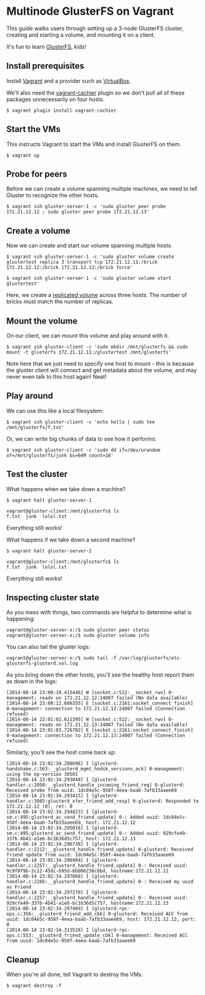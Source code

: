 # Multinode GlusterFS on Vagrant

This guide walks users through setting up a 3-node GlusterFS cluster, creating and starting a volume, and mounting it on a client.

It's fun to learn [GlusterFS](http://gluster.org), kids!

## Install prerequisites

Install [Vagrant](http://www.vagrantup.com/downloads.html) and a provider such as [VirtualBox](https://www.virtualbox.org/wiki/Downloads).

We'll also need the [vagrant-cachier](https://github.com/fgrehm/vagrant-cachier) plugin so we don't pull all of these packages unnecessarily on four hosts.

```console
$ vagrant plugin install vagrant-cachier
```

## Start the VMs

This instructs Vagrant to start the VMs and install GlusterFS on them.

```console
$ vagrant up
```

## Probe for peers

Before we can create a volume spanning multiple machines, we need to tell Gluster to recognize the other hosts.

```console
$ vagrant ssh gluster-server-1 -c 'sudo gluster peer probe 172.21.12.12 ; sudo gluster peer probe 172.21.12.13'
```

## Create a volume

Now we can create and start our volume spanning multiple hosts.

```console
$ vagrant ssh gluster-server-1 -c 'sudo gluster volume create glustertest replica 3 transport tcp 172.21.12.11:/brick 172.21.12.12:/brick 172.21.12.13:/brick force'
```

```console
$ vagrant ssh gluster-server-1 -c 'sudo gluster volume start glustertest'
```

Here, we create a [replicated volume](http://gluster.org/community/documentation/index.php/Gluster_3.2:_Creating_Replicated_Volumes) across three hosts. The number of bricks must match the number of replicas.

## Mount the volume

On our client, we can mount this volume and play around with it.

```console
$ vagrant ssh gluster-client -c 'sudo mkdir /mnt/glusterfs && sudo mount -t glusterfs 172.21.12.11:/glustertest /mnt/glusterfs'
```

Note here that we just need to specify one host to mount - this is because the gluster client will connect and get metadata about the
volume, and may never even talk to this host again! Neat!

## Play around

We can use this like a local filesystem:

```console
$ vagrant ssh gluster-client -c 'echo hello | sudo tee /mnt/glusterfs/f.txt'
```

Or, we can write big chunks of data to see how it performs:

```console
$ vagrant ssh gluster-client -c 'sudo dd if=/dev/urandom of=/mnt/glusterfs/junk bs=64M count=16'
```

## Test the cluster

What happens when we take down a machine?

```console
$ vagrant halt gluster-server-1
```

```console
vagrant@gluster-client:/mnt/glusterfs$ ls
f.txt  junk  lolol.txt
```

Everything still works!

What happens if we take down a second machine?

```console
$ vagrant halt gluster-server-2
```

```console
vagrant@gluster-client:/mnt/glusterfs$ ls
f.txt  junk  lolol.txt
```

Everything still works!

## Inspecting cluster state

As you mess with things, two commands are helpful to determine what is happening:

```console
vagrant@gluster-server-x:/$ sudo gluster peer status
vagrant@gluster-server-x:/$ sudo gluster volume info
```

You can also tail the gluster logs:

```console
vagrant@gluster-server-x:/$ sudo tail -f /var/log/glusterfs/etc-glusterfs-glusterd.vol.log
```

As you bring down the other hosts, you'll see the healthy host report them as down in the logs:
```
[2014-08-14 23:00:10.415446] W [socket.c:522:__socket_rwv] 0-management: readv on 172.21.12.12:24007 failed (No data available)
[2014-08-14 23:00:12.686355] E [socket.c:2161:socket_connect_finish] 0-management: connection to 172.21.12.12:24007 failed (Connection refused)
[2014-08-14 23:01:02.611395] W [socket.c:522:__socket_rwv] 0-management: readv on 172.21.12.13:24007 failed (No data available)
[2014-08-14 23:01:03.726702] E [socket.c:2161:socket_connect_finish] 0-management: connection to 172.21.12.13:24007 failed (Connection refused)
```

Similarly, you'll see the host come back up:
```
[2014-08-14 23:02:34.288696] I [glusterd-handshake.c:563:__glusterd_mgmt_hndsk_versions_ack] 0-management: using the op-version 30501
[2014-08-14 23:02:34.293048] I [glusterd-handler.c:2050:__glusterd_handle_incoming_friend_req] 0-glusterd: Received probe from uuid: 1dc04e5c-958f-4eea-baab-7afb33aaee69
[2014-08-14 23:02:34.293415] I [glusterd-handler.c:3085:glusterd_xfer_friend_add_resp] 0-glusterd: Responded to 172.21.12.12 (0), ret: 0
[2014-08-14 23:02:34.294823] I [glusterd-sm.c:495:glusterd_ac_send_friend_update] 0-: Added uuid: 1dc04e5c-958f-4eea-baab-7afb33aaee69, host: 172.21.12.12
[2014-08-14 23:02:34.295016] I [glusterd-sm.c:495:glusterd_ac_send_friend_update] 0-: Added uuid: 929cfe49-337b-4b41-a1e6-bc1636d5c757, host: 172.21.12.13
[2014-08-14 23:02:34.296738] I [glusterd-handler.c:2212:__glusterd_handle_friend_update] 0-glusterd: Received friend update from uuid: 1dc04e5c-958f-4eea-baab-7afb33aaee69
[2014-08-14 23:02:34.296904] I [glusterd-handler.c:2257:__glusterd_handle_friend_update] 0-: Received uuid: 9c9f8f9b-2c12-45dc-b95d-6b806236c0bd, hostname:172.21.12.11
[2014-08-14 23:02:34.297068] I [glusterd-handler.c:2266:__glusterd_handle_friend_update] 0-: Received my uuid as Friend
[2014-08-14 23:02:34.297270] I [glusterd-handler.c:2257:__glusterd_handle_friend_update] 0-: Received uuid: 929cfe49-337b-4b41-a1e6-bc1636d5c757, hostname:172.21.12.13
[2014-08-14 23:02:34.297469] I [glusterd-rpc-ops.c:356:__glusterd_friend_add_cbk] 0-glusterd: Received ACC from uuid: 1dc04e5c-958f-4eea-baab-7afb33aaee69, host: 172.21.12.12, port: 0
[2014-08-14 23:02:34.313528] I [glusterd-rpc-ops.c:553:__glusterd_friend_update_cbk] 0-management: Received ACC from uuid: 1dc04e5c-958f-4eea-baab-7afb33aaee69
```

## Cleanup

When you're all done, tell Vagrant to destroy the VMs.

```console
$ vagrant destroy -f
```
